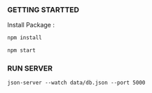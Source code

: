 ### GETTING STARTTED

Install Package :

```sh
npm install
```

```sh
npm start
```

### RUN SERVER

```
json-server --watch data/db.json --port 5000
```
